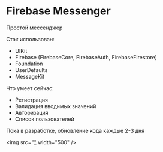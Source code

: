 # Firebase Messenger
Простой мессенджер 

Стэк использован:
- UIKit
- Firebase (FirebaseCore, FirebaseAuth, FirebaseFirestore)
- Foundation
- UserDefaults
- MessageKit

Что умеет сейчас:
- Регистрация
- Валидация вводимых значений
- Авторизация
- Список пользователей

Пока в разработке, обновление кода каждые 2-3 дня


<img src="["](https://github.com/nelermont/-Firebase_messenger/blob/main/ReadWrite_Firebase/Assets.xcassets/Simulator1.imageset/Simulator1.png?raw=true) width="500" />
